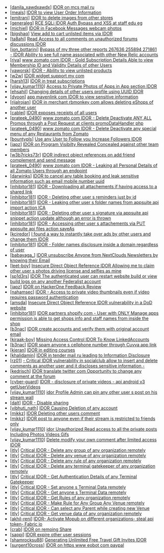 * [[danila_xawdxawdx](https://hackerone.com/danila_xawdxawdx)] [IDOR on mcs mail ru ](https://hackerone.com/reports/312555)
* [[meals](https://hackerone.com/meals)] [IDOR to view User Order Information](https://hackerone.com/reports/287789)
* [[emitrani](https://hackerone.com/emitrani)] [IDOR to delete images from other stores](https://hackerone.com/reports/404797)
* [[generaleg](https://hackerone.com/generaleg)] [RCE SQLi IDOR Auth Bypass and XSS at staff      edu eg ](https://hackerone.com/reports/404874)
* [[michiel](https://hackerone.com/michiel)] [IDOR in Facebook Messages webcam photos](https://hackerone.com/reports/390346)
* [[bigshaq](https://hackerone.com/bigshaq)] [View  add to cart unlisted items via IDOR](https://hackerone.com/reports/344284)
* [[ta8ahi](https://hackerone.com/ta8ahi)] [Read Access to all comments on unauthorized forums discussions IDOR ](https://hackerone.com/reports/308610)
* [[jon_bottarini](https://hackerone.com/jon_bottarini)] [Bypass of my three other reports 267636  255894  271861 - IDOR Ability to see full name associated with other New Relic accounts](https://hackerone.com/reports/320173)
* [[riya](https://hackerone.com/riya)] [ www zomato com IDOR - Gold Subscription Details Able to view Membership ID and Validity Details of other Users](https://hackerone.com/reports/344145)
* [[yaworsk](https://hackerone.com/yaworsk)] [IDOR - Ability to view unlisted products](https://hackerone.com/reports/172545)
* [[w2w](https://hackerone.com/w2w)] [IDOR widget support my com](https://hackerone.com/reports/328337)
* [[harsh13](https://hackerone.com/harsh13)] [IDOR in treat subscriptions](https://hackerone.com/reports/313050)
* [[vijay_kumar1110](https://hackerone.com/vijay_kumar1110)] [Access to Private Photos of Apps in App section IDOR ](https://hackerone.com/reports/318751)
* [[ehsahil](https://hackerone.com/ehsahil)] [Changing details of other users profile using UUID IDOR ](https://hackerone.com/reports/195996)
* [[dyoon](https://hackerone.com/dyoon)] [ app mavenlink com IDOR to view sensitive information](https://hackerone.com/reports/283419)
* [[rijalrojan](https://hackerone.com/rijalrojan)] [IDOR in merchant rbmonkey com allows deleting eShops of another user](https://hackerone.com/reports/281296)
* [[cablej](https://hackerone.com/cablej)] [IDOR exposes receipts of all users ](https://hackerone.com/reports/283407)
* [[prateek_0490](https://hackerone.com/prateek_0490)] [ www zomato com IDOR - Delete Deactivate ANY ALL Promos through a Post Request at  clients promoDataHandler php ](https://hackerone.com/reports/264754)
* [[prateek_0490](https://hackerone.com/prateek_0490)] [ www zomato com IDOR - Delete Deactivate any special menu of any Restaurants from Zomato](https://hackerone.com/reports/264919)
* [[bountypls](https://hackerone.com/bountypls)] [Use any User to Follow you Increase Followers  IDOR ](https://hackerone.com/reports/245969)
* [[japz](https://hackerone.com/japz)] [IDOR on Program Visibilty Revealed  Concealed against other team members](https://hackerone.com/reports/291721)
* [[w3b7ricks73r](https://hackerone.com/w3b7ricks73r)] [IDOR indirect object references on add friend complement and send message ](https://hackerone.com/reports/166849)
* [[prateek_0490](https://hackerone.com/prateek_0490)] [ www zomato com IDOR - Leaking all Personal Details of all Zomato Users through an endpoint](https://hackerone.com/reports/269937)
* [[darwinks](https://hackerone.com/darwinks)] [IDOR to cancel any table booking and leak sensitive information such as email mobile number uuid](https://hackerone.com/reports/265258)
* [[inhibitor181](https://hackerone.com/inhibitor181)] [IDOR - Downloading all attachements if having access to a shared link](https://hackerone.com/reports/194790)
* [[inhibitor181](https://hackerone.com/inhibitor181)] [IDOR - Deleting other user s reminders just by id](https://hackerone.com/reports/198969)
* [[inhibitor181](https://hackerone.com/inhibitor181)] [IDOR - Leaking other user s folder names from appsuite api import action ICA](https://hackerone.com/reports/199281)
* [[inhibitor181](https://hackerone.com/inhibitor181)] [IDOR - Deleting other user s signature via appsuite api snippet action update although an error is thrown ](https://hackerone.com/reports/199321)
* [[inhibitor181](https://hackerone.com/inhibitor181)] [IDOR - Accessing other user s attachements via PUT appsuite api files action saveAs](https://hackerone.com/reports/204984)
* [[kciredor](https://hackerone.com/kciredor)] [I found a way to instantly take over ads by other users and change them IDOR ](https://hackerone.com/reports/253929)
* [[inhibitor181](https://hackerone.com/inhibitor181)] [IDOR - Folder names disclosure inside a domain regardless of user](https://hackerone.com/reports/194574)
* [[babayaga_](https://hackerone.com/babayaga_)] [IDOR unsubscribe Anyone from NextClouds Newsletters by knowing their Email ](https://hackerone.com/reports/230328)
* [[leet-boy](https://hackerone.com/leet-boy)] [Insecure Direct Object Reference IDOR Allowing me to claim other user s photos driving license and selfies as mine](https://hackerone.com/reports/268167)
* [[sp1d3rs](https://hackerone.com/sp1d3rs)] [ IDOR The authenticated user can restart website build or view build logs on any another Federalist account](https://hackerone.com/reports/245872)
* [[japz](https://hackerone.com/japz)] [IDOR on HackerOne Feedback Review](https://hackerone.com/reports/262661)
* [[nahamsec](https://hackerone.com/nahamsec)] [IDOR - Access to private video thumbnails even if video requires password authentication](https://hackerone.com/reports/197114)
* [[amsda](https://hackerone.com/amsda)] [Insecure Direct Object Reference IDOR vulnerability in a DoD website](https://hackerone.com/reports/207099)
* [[inhibitor181](https://hackerone.com/inhibitor181)] [IDOR partners shopify com - User with ONLY Manage apps permission is able to get shops info and staff names from inside the shop](https://hackerone.com/reports/243943)
* [[b3nac](https://hackerone.com/b3nac)] [IDOR create accounts and verify them with original account email](https://hackerone.com/reports/244636)
* [[kiraak-boy](https://hackerone.com/kiraak-boy)] [Missing Access Control IDOR To Know LinkedAccounts ](https://hackerone.com/reports/152407)
* [[b3nac](https://hackerone.com/b3nac)] [IDOR spam anyone s cellphone number through Cuvva app link](https://hackerone.com/reports/232562)
* [[kieran](https://hackerone.com/kieran)] [IDOR in editing courses](https://hackerone.com/reports/227522)
* [[khalidamin](https://hackerone.com/khalidamin)] [IDOR in tender mail ru leading to Information Disclosure](https://hackerone.com/reports/226640)
* [[rz01](https://hackerone.com/rz01)] [ - Critical IDOR vulnerability in socialclub allow to insert and delete comments as another user and it discloses sensitive information - ](https://hackerone.com/reports/204292)
* [[kedrisch](https://hackerone.com/kedrisch)] [ IDOR translate twitter com Opportunity to change any comment at the forum](https://hackerone.com/reports/181748)
* [[cyber-guard](https://hackerone.com/cyber-guard)] [IDOR - disclosure of private videos - api android v3 getUserVideos](https://hackerone.com/reports/186279)
* [[vijay_kumar1110](https://hackerone.com/vijay_kumar1110)] [ idor Profile Admin can pin any other user s post on his stream wall](https://hackerone.com/reports/138852)
* [[dalt](https://hackerone.com/dalt)] [IDOR - Disable sharing](https://hackerone.com/reports/153905)
* [[vibhuti_nath](https://hackerone.com/vibhuti_nath)] [IDOR Causing Deletion of any account](https://hackerone.com/reports/156537)
* [[mikkz](https://hackerone.com/mikkz)] [ IDOR Deleting other users comment](https://hackerone.com/reports/138243)
* [[mikkz](https://hackerone.com/mikkz)] [ IDOR post to anyone even if their stream is restricted to friends only](https://hackerone.com/reports/137954)
* [[vijay_kumar1110](https://hackerone.com/vijay_kumar1110)] [ idor Unauthorized Read access to all the private posts Including Photos Videos Gifs ](https://hackerone.com/reports/148764)
* [[vijay_kumar1110](https://hackerone.com/vijay_kumar1110)] [Delete modify your own comment after limited access IDOR ](https://hackerone.com/reports/154410)
* [[itly](https://hackerone.com/itly)] [Critical IDOR - Delete any group of any organization remotely](https://hackerone.com/reports/120121)
* [[itly](https://hackerone.com/itly)] [Critical IDOR - Delete any venue of any organization remotely](https://hackerone.com/reports/120123)
* [[itly](https://hackerone.com/itly)] [Critical IDOR - Delete any rule of any organization remotely](https://hackerone.com/reports/120126)
* [[itly](https://hackerone.com/itly)] [Critical IDOR - Delete any terminal gatekeeper of any organization remotely](https://hackerone.com/reports/120288)
* [[itly](https://hackerone.com/itly)] [Critical IDOR - Get Authentication Details of any Terminal Gatekeeper](https://hackerone.com/reports/120293)
* [[itly](https://hackerone.com/itly)] [Critical IDOR - Set anyone s Terminal Data remotely](https://hackerone.com/reports/120291)
* [[itly](https://hackerone.com/itly)] [Critical IDOR - Get anyone s Terminal Data remotely](https://hackerone.com/reports/120289)
* [[itly](https://hackerone.com/itly)] [Critical IDOR - Get Rules of any organization remotely](https://hackerone.com/reports/120314)
* [[itly](https://hackerone.com/itly)] [Critical IDOR - Make Rule for Any Group  Any Venue remotely](https://hackerone.com/reports/120318)
* [[itly](https://hackerone.com/itly)] [Critical IDOR - Can select any Parent while creating new Venue](https://hackerone.com/reports/120312)
* [[itly](https://hackerone.com/itly)] [Critical IDOR - Get venue data of any organization remotely](https://hackerone.com/reports/120305)
* [[akhil-reni](https://hackerone.com/akhil-reni)] [IDOR- Activate Mopub on different organizations- steal api token- Fabric io](https://hackerone.com/reports/95552)
* [[crab](https://hackerone.com/crab)] [IDOR on remoing Share](https://hackerone.com/reports/85720)
* [[sappi](https://hackerone.com/sappi)] [IDOR expire other user sessions](https://hackerone.com/reports/56511)
* [[shamrocksu88](https://hackerone.com/shamrocksu88)] [Generating Unlimited Free Travel Gift Invites  IDOR](https://hackerone.com/reports/49499)
* [[surgent10cross](https://hackerone.com/surgent10cross)] [IDOR on https  www eobot com paypal](https://hackerone.com/reports/34728)
